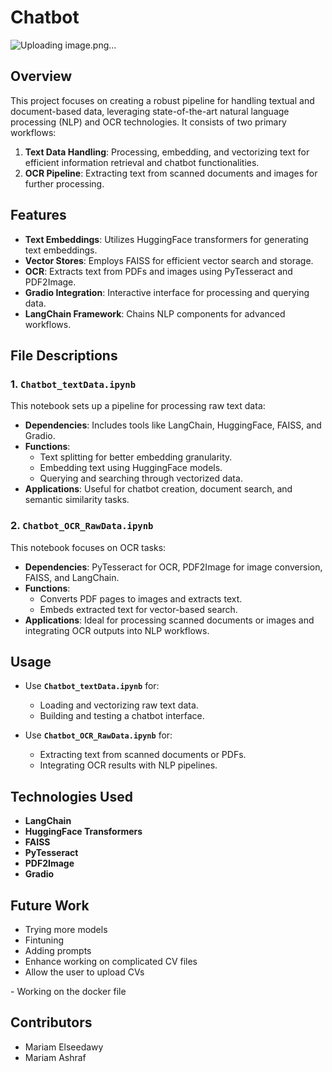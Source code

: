 # Chatbot
![Uploading image.png…]()

## Overview  
This project focuses on creating a robust pipeline for handling textual and document-based data, leveraging state-of-the-art natural language processing (NLP) and OCR technologies. It consists of two primary workflows:
1. **Text Data Handling**: Processing, embedding, and vectorizing text for efficient information retrieval and chatbot functionalities.
2. **OCR Pipeline**: Extracting text from scanned documents and images for further processing.

## Features  
- **Text Embeddings**: Utilizes HuggingFace transformers for generating text embeddings.
- **Vector Stores**: Employs FAISS for efficient vector search and storage.
- **OCR**: Extracts text from PDFs and images using PyTesseract and PDF2Image.
- **Gradio Integration**: Interactive interface for processing and querying data.
- **LangChain Framework**: Chains NLP components for advanced workflows.

## File Descriptions  

### 1. `Chatbot_textData.ipynb`  
This notebook sets up a pipeline for processing raw text data:  
- **Dependencies**: Includes tools like LangChain, HuggingFace, FAISS, and Gradio.  
- **Functions**: 
  - Text splitting for better embedding granularity.
  - Embedding text using HuggingFace models.
  - Querying and searching through vectorized data.
- **Applications**: Useful for chatbot creation, document search, and semantic similarity tasks.

### 2. `Chatbot_OCR_RawData.ipynb`  
This notebook focuses on OCR tasks:  
- **Dependencies**: PyTesseract for OCR, PDF2Image for image conversion, FAISS, and LangChain.  
- **Functions**: 
  - Converts PDF pages to images and extracts text.
  - Embeds extracted text for vector-based search.
- **Applications**: Ideal for processing scanned documents or images and integrating OCR outputs into NLP workflows.

## Usage  

- Use **`Chatbot_textData.ipynb`** for:  
  - Loading and vectorizing raw text data.  
  - Building and testing a chatbot interface.  

- Use **`Chatbot_OCR_RawData.ipynb`** for:  
  - Extracting text from scanned documents or PDFs.  
  - Integrating OCR results with NLP pipelines.

## Technologies Used  
- **LangChain**  
- **HuggingFace Transformers**  
- **FAISS**  
- **PyTesseract**  
- **PDF2Image**  
- **Gradio**  

## Future Work  
- Trying more models
- Fintuning
- Adding prompts
- Enhance working on complicated CV files
- Allow the user to upload CVs

- Working on the docker file

## Contributors  
- Mariam Elseedawy
- Mariam Ashraf
